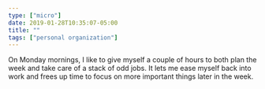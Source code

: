 ```yaml
---
type: ["micro"]
date: 2019-01-28T10:35:07-05:00
title: ""
tags: ["personal organization"]
---
```

On Monday mornings, I like to give myself a couple of hours to both plan the week and take care of a stack of odd jobs. It lets me ease myself back into work and frees up time to focus on more important things later in the week.
